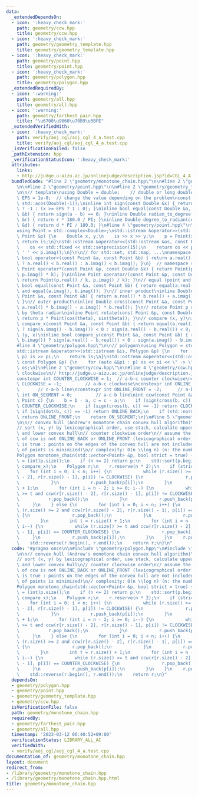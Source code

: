 ```yaml
---
data:
  _extendedDependsOn:
  - icon: ':heavy_check_mark:'
    path: geometry/ccw.hpp
    title: geometry/ccw.hpp
  - icon: ':heavy_check_mark:'
    path: geometry/geometry_template.hpp
    title: geometry/geometry_template.hpp
  - icon: ':heavy_check_mark:'
    path: geometry/point.hpp
    title: geometry/point.hpp
  - icon: ':heavy_check_mark:'
    path: geometry/polygon.hpp
    title: geometry/polygon.hpp
  _extendedRequiredBy:
  - icon: ':warning:'
    path: geometry/all.hpp
    title: geometry/all.hpp
  - icon: ':warning:'
    path: geometry/farthest_pair.hpp
    title: "\u6700\u9060\u70B9\u5BFE"
  _extendedVerifiedWith:
  - icon: ':heavy_check_mark:'
    path: verify/aoj_cgl/aoj_cgl_4_a.test.cpp
    title: verify/aoj_cgl/aoj_cgl_4_a.test.cpp
  _isVerificationFailed: false
  _pathExtension: hpp
  _verificationStatusIcon: ':heavy_check_mark:'
  attributes:
    links:
    - http://judge.u-aizu.ac.jp/onlinejudge/description.jsp?id=CGL_4_A
  bundledCode: "#line 2 \"geometry/monotone_chain.hpp\"\n\n#line 2 \"geometry/polygon.hpp\"\
    \n\n#line 2 \"geometry/point.hpp\"\n\n#line 2 \"geometry/geometry_template.hpp\"\
    \n\n// template\nusing Double = double;    // double or long double\nconst Double\
    \ EPS = 1e-8;  // change the value depending on the problem\nconst Double PI =\
    \ std::acos(Double(-1));\ninline int sign(const Double &x) { return x <= -EPS\
    \ ? -1 : (x >= EPS ? 1 : 0); }\ninline bool equal(const Double &a, const Double\
    \ &b) { return sign(a - b) == 0; }\ninline Double radian_to_degree(const Double\
    \ &r) { return r * 180.0 / PI; }\ninline Double degree_to_radian(const Double\
    \ &d) { return d * PI / 180.0; }\n#line 4 \"geometry/point.hpp\"\n\n// point\n\
    using Point = std::complex<Double>;\nstd::istream &operator>>(std::istream &is,\
    \ Point &p) {\n    Double x, y;\n    is >> x >> y;\n    p = Point(x, y);\n   \
    \ return is;\n}\nstd::ostream &operator<<(std::ostream &os, const Point &p) {\n\
    \    os << std::fixed << std::setprecision(15);\n    return os << p.real() <<\
    \ ' ' << p.imag();\n}\n\n// for std::set, std::map, ...\nnamespace std {\ninline\
    \ bool operator<(const Point &a, const Point &b) { return a.real() != b.real()\
    \ ? a.real() < b.real() : a.imag() < b.imag(); }\n}  // namespace std\n\ninline\
    \ Point operator*(const Point &p, const Double &k) { return Point(p.real() * k,\
    \ p.imag() * k); }\ninline Point operator/(const Point &p, const Double &k) {\
    \ return Point(p.real() / k, p.imag() / k); }\n// equal (point and point)\ninline\
    \ bool equal(const Point &a, const Point &b) { return equal(a.real(), b.real())\
    \ and equal(a.imag(), b.imag()); }\n// inner product\ninline Double dot(const\
    \ Point &a, const Point &b) { return a.real() * b.real() + a.imag() * b.imag();\
    \ }\n// outer product\ninline Double cross(const Point &a, const Point &b) { return\
    \ a.real() * b.imag() - a.imag() * b.real(); }\n// rotate Point p counterclockwise\
    \ by theta radian\ninline Point rotate(const Point &p, const Double &theta) {\
    \ return p * Point(cos(theta), sin(theta)); }\n// compare (x, y)\ninline bool\
    \ compare_x(const Point &a, const Point &b) { return equal(a.real(), b.real())\
    \ ? sign(a.imag() - b.imag()) < 0 : sign(a.real() - b.real()) < 0; }\n// compare\
    \ (y, x)\ninline bool compare_y(const Point &a, const Point &b) { return equal(a.imag(),\
    \ b.imag()) ? sign(a.real() - b.real()) < 0 : sign(a.imag() - b.imag()) < 0; }\n\
    #line 4 \"geometry/polygon.hpp\"\n\n// polygon\nusing Polygon = std::vector<Point>;\n\
    std::istream &operator>>(std::istream &is, Polygon &p) {\n    for (auto &&pi :\
    \ p) is >> pi;\n    return is;\n}\nstd::ostream &operator<<(std::ostream &os,\
    \ const Polygon &p) {\n    for (auto &&pi : p) os << pi << \" -> \";\n    return\
    \ os;\n}\n#line 2 \"geometry/ccw.hpp\"\n\n#line 4 \"geometry/ccw.hpp\"\n\n// counter\
    \ clockwise\n// http://judge.u-aizu.ac.jp/onlinejudge/description.jsp?id=CGL_1_C\n\
    constexpr int COUNTER_CLOCKWISE = 1;  // a-b-c counter clockwise\nconstexpr int\
    \ CLOCKWISE = -1;         // a-b-c clockwise\nconstexpr int ONLINE_BACK = 2; \
    \       // c-a-b line\nconstexpr int ONLINE_FRONT = -2;      // a-b-c line\nconstexpr\
    \ int ON_SEGMENT = 0;         // a-c-b line\nint ccw(const Point &a, Point b,\
    \ Point c) {\n    b = b - a, c = c - a;\n    if (sign(cross(b, c)) == 1) return\
    \ COUNTER_CLOCKWISE;\n    if (sign(cross(b, c)) == -1) return CLOCKWISE;\n   \
    \ if (sign(dot(b, c)) == -1) return ONLINE_BACK;\n    if (std::norm(b) < std::norm(c))\
    \ return ONLINE_FRONT;\n    return ON_SEGMENT;\n}\n#line 5 \"geometry/monotone_chain.hpp\"\
    \n\n// convex hull (Andrew's monotone chain convex hull algorithm)\n// http://judge.u-aizu.ac.jp/onlinejudge/description.jsp?id=CGL_4_A\n\
    // sort (x, y) by lexicographical order, use stack, calculate upper convex hull\
    \ and lower convex hull\n// counter clockwise order\n// assume the return value\
    \ of ccw is not ONLINE_BACK or ONLINE_FRONT (lexicographical order)\n// strict\
    \ is true : points on the edges of the convex hull are not included (the number\
    \ of points is minimized)\n// complexity: O(n \\log n) (n: the number of points)\n\
    Polygon monotone_chain(std::vector<Point> &p, bool strict = true) {\n    int n\
    \ = (int)p.size();\n    if (n <= 2) return p;\n    std::sort(p.begin(), p.end(),\
    \ compare_x);\n    Polygon r;\n    r.reserve(n * 2);\n    if (strict) {\n    \
    \    for (int i = 0; i < n; i++) {\n            while (r.size() >= 2 and ccw(r[r.size()\
    \ - 2], r[r.size() - 1], p[i]) != CLOCKWISE) {\n                r.pop_back();\n\
    \            }\n            r.push_back(p[i]);\n        }\n        int t = r.size()\
    \ + 1;\n        for (int i = n - 2; i >= 0; i--) {\n            while (r.size()\
    \ >= t and ccw(r[r.size() - 2], r[r.size() - 1], p[i]) != CLOCKWISE) {\n     \
    \           r.pop_back();\n            }\n            r.push_back(p[i]);\n   \
    \     }\n    } else {\n        for (int i = 0; i < n; i++) {\n            while\
    \ (r.size() >= 2 and ccw(r[r.size() - 2], r[r.size() - 1], p[i]) == COUNTER_CLOCKWISE)\
    \ {\n                r.pop_back();\n            }\n            r.push_back(p[i]);\n\
    \        }\n        int t = r.size() + 1;\n        for (int i = n - 2; i >= 0;\
    \ i--) {\n            while (r.size() >= t and ccw(r[r.size() - 2], r[r.size()\
    \ - 1], p[i]) == COUNTER_CLOCKWISE) {\n                r.pop_back();\n       \
    \     }\n            r.push_back(p[i]);\n        }\n    }\n    r.pop_back();\n\
    \    std::reverse(r.begin(), r.end());\n    return r;\n}\n"
  code: "#pragma once\n\n#include \"geometry/polygon.hpp\"\n#include \"geometry/ccw.hpp\"\
    \n\n// convex hull (Andrew's monotone chain convex hull algorithm)\n// http://judge.u-aizu.ac.jp/onlinejudge/description.jsp?id=CGL_4_A\n\
    // sort (x, y) by lexicographical order, use stack, calculate upper convex hull\
    \ and lower convex hull\n// counter clockwise order\n// assume the return value\
    \ of ccw is not ONLINE_BACK or ONLINE_FRONT (lexicographical order)\n// strict\
    \ is true : points on the edges of the convex hull are not included (the number\
    \ of points is minimized)\n// complexity: O(n \\log n) (n: the number of points)\n\
    Polygon monotone_chain(std::vector<Point> &p, bool strict = true) {\n    int n\
    \ = (int)p.size();\n    if (n <= 2) return p;\n    std::sort(p.begin(), p.end(),\
    \ compare_x);\n    Polygon r;\n    r.reserve(n * 2);\n    if (strict) {\n    \
    \    for (int i = 0; i < n; i++) {\n            while (r.size() >= 2 and ccw(r[r.size()\
    \ - 2], r[r.size() - 1], p[i]) != CLOCKWISE) {\n                r.pop_back();\n\
    \            }\n            r.push_back(p[i]);\n        }\n        int t = r.size()\
    \ + 1;\n        for (int i = n - 2; i >= 0; i--) {\n            while (r.size()\
    \ >= t and ccw(r[r.size() - 2], r[r.size() - 1], p[i]) != CLOCKWISE) {\n     \
    \           r.pop_back();\n            }\n            r.push_back(p[i]);\n   \
    \     }\n    } else {\n        for (int i = 0; i < n; i++) {\n            while\
    \ (r.size() >= 2 and ccw(r[r.size() - 2], r[r.size() - 1], p[i]) == COUNTER_CLOCKWISE)\
    \ {\n                r.pop_back();\n            }\n            r.push_back(p[i]);\n\
    \        }\n        int t = r.size() + 1;\n        for (int i = n - 2; i >= 0;\
    \ i--) {\n            while (r.size() >= t and ccw(r[r.size() - 2], r[r.size()\
    \ - 1], p[i]) == COUNTER_CLOCKWISE) {\n                r.pop_back();\n       \
    \     }\n            r.push_back(p[i]);\n        }\n    }\n    r.pop_back();\n\
    \    std::reverse(r.begin(), r.end());\n    return r;\n}"
  dependsOn:
  - geometry/polygon.hpp
  - geometry/point.hpp
  - geometry/geometry_template.hpp
  - geometry/ccw.hpp
  isVerificationFile: false
  path: geometry/monotone_chain.hpp
  requiredBy:
  - geometry/farthest_pair.hpp
  - geometry/all.hpp
  timestamp: '2023-03-12 06:40:52+09:00'
  verificationStatus: LIBRARY_ALL_AC
  verifiedWith:
  - verify/aoj_cgl/aoj_cgl_4_a.test.cpp
documentation_of: geometry/monotone_chain.hpp
layout: document
redirect_from:
- /library/geometry/monotone_chain.hpp
- /library/geometry/monotone_chain.hpp.html
title: geometry/monotone_chain.hpp
---
```

